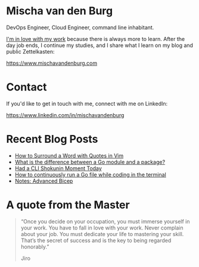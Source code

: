 # Mischa van den Burg

DevOps Engineer, Cloud Engineer, command line inhabitant.

[I'm in love with my work](https://mischavandenburg.com/zet/articles/jiro-sushi/) because there is always more to learn. After the day job ends, I continue my studies, and I share what I learn on my blog and public Zettelkasten:

https://www.mischavandenburg.com

# Contact

If you'd like to get in touch with me, connect with me on LinkedIn:

https://www.linkedin.com/in/mischavandenburg

# Recent Blog Posts
<!-- BLOG-POST-LIST:START -->
- [How to Surround a Word with Quotes in Vim](https://mischavandenburg.com/zet/surround-word-quotes-neovim/)
- [What is the difference between a Go module and a package?](https://mischavandenburg.com/zet/package-module-go/)
- [Had a CLI Shokunin Moment Today](https://mischavandenburg.com/zet/cli-shokunin-moment/)
- [How to continuously run a Go file while coding in the terminal](https://mischavandenburg.com/zet/running-go-on-change/)
- [Notes: Advanced Bicep](https://mischavandenburg.com/zet/advanced-bicep/)
<!-- BLOG-POST-LIST:END -->

# A quote from the Master

> “Once you decide on your occupation, you must immerse yourself in your work. You have to fall in love with your work. Never complain about your job. You must dedicate your life to mastering your skill. That’s the secret of success and is the key to being regarded honorably.”
>
> Jiro

